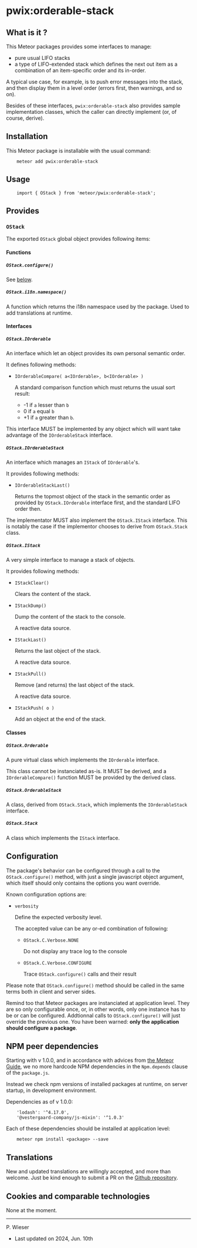 # pwix:orderable-stack

## What is it ?

This Meteor packages provides some interfaces to manage:
- pure usual LIFO stacks
- a type of LIFO-extended stack which defines the next out item as a combination of an item-specific order and its in-order.

A typical use case, for example, is to push error messages into the stack, and then display them in a level order (errors first, then warnings, and so on).

Besides of these interfaces, `pwix:orderable-stack` also provides sample implementation classes, which the caller can directly implement (or, of course, derive).

## Installation

This Meteor package is installable with the usual command:

```
    meteor add pwix:orderable-stack
```

## Usage

```
    import { OStack } from 'meteor/pwix:orderable-stack';
```

## Provides

### `OStack`

The exported `OStack` global object provides following items:

#### Functions

##### `OStack.configure()`

See [below](#configuration).

##### `OStack.i18n.namespace()`

A function which returns the i18n namespace used by the package. Used to add translations at runtime.

#### Interfaces

##### `OStack.IOrderable`

An interface which let an object provides its own personal semantic order.

It defines following methods:

- `IOrderableCompare( a<IOrderable>, b<IOrderable> )`

    A standard comparison function which must returns the usual sort result:

    - -1 if `a` lesser than `b`
    -  0 if `a` equal `b`
    - +1 if `a` greater than `b`.

This interface MUST be implemented by any object which will want take advantage of the `IOrderableStack` interface.

##### `OStack.IOrderableStack`

An interface which manages an `IStack` of `IOrderable`'s.

It provides following methods:

- `IOrderableStackLast()`

    Returns the topmost object of the stack in the semantic order as provided by `OStack.IOrderable` interface first, and the standard LIFO order then.

The implementator MUST also implement the `OStack.IStack` interface. This is notably the case if the implementor chooses to derive from `OStack.Stack` class.

##### `OStack.IStack`

A very simple interface to manage a stack of objects.

It provides following methods:

- `IStackClear()`

    Clears the content of the stack.

- `IStackDump()`

    Dump the content of the stack to the console.

    A reactive data source.

- `IStackLast()`

    Returns the last object of the stack.

    A reactive data source.

- `IStackPull()`

    Remove (and returns) the last object of the stack.

    A reactive data source.

- `IStackPush( o )`

    Add an object at the end of the stack.

#### Classes

##### `OStack.Orderable`

A pure virtual class which implements the `IOrderable` interface.

This class cannot be instanciated as-is. It MUST be derived, and a `IOrderableCompare()` function MUST be provided by the derived class.

##### `OStack.OrderableStack`

A class, derived from `OStack.Stack`, which implements the `IOrderableStack` interface.

##### `OStack.Stack`

A class which implements the `IStack` interface.

## Configuration

The package's behavior can be configured through a call to the `OStack.configure()` method, with just a single javascript object argument, which itself should only contains the options you want override.

Known configuration options are:

- `verbosity`

    Define the expected verbosity level.

    The accepted value can be any or-ed combination of following:

    - `OStack.C.Verbose.NONE`

        Do not display any trace log to the console

    - `OStack.C.Verbose.CONFIGURE`

        Trace `OStack.configure()` calls and their result

Please note that `OStack.configure()` method should be called in the same terms both in client and server sides.

Remind too that Meteor packages are instanciated at application level. They are so only configurable once, or, in other words, only one instance has to be or can be configured. Addtionnal calls to `OStack.configure()` will just override the previous one. You have been warned: **only the application should configure a package**.

## NPM peer dependencies

Starting with v 1.0.0, and in accordance with advices from [the Meteor Guide](https://guide.meteor.com/writing-atmosphere-packages.html#peer-npm-dependencies), we no more hardcode NPM dependencies in the `Npm.depends` clause of the `package.js`.

Instead we check npm versions of installed packages at runtime, on server startup, in development environment.

Dependencies as of v 1.0.0:
```
    'lodash': '^4.17.0',
    '@vestergaard-company/js-mixin': '^1.0.3'
```

Each of these dependencies should be installed at application level:
```
    meteor npm install <package> --save
```

## Translations

New and updated translations are willingly accepted, and more than welcome. Just be kind enough to submit a PR on the [Github repository](https://github.com/trychlos/pwix-orderable-stack/pulls).

## Cookies and comparable technologies

None at the moment.

---
P. Wieser
- Last updated on 2024, Jun. 10th
